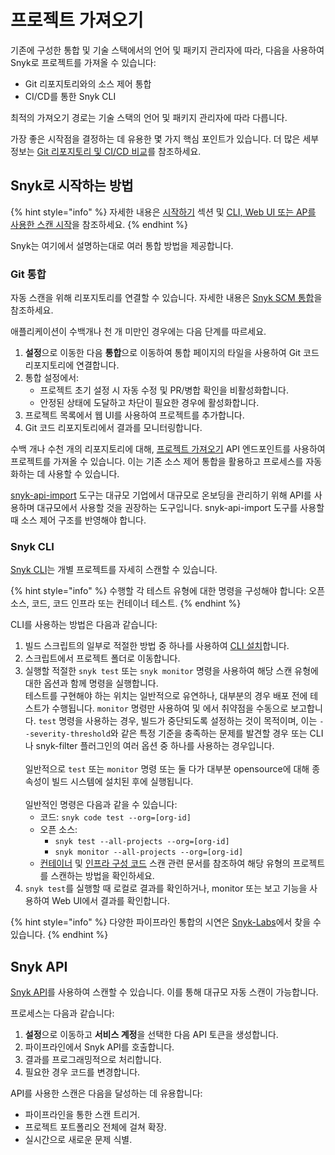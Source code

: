 # 프로젝트 가져오기

기존에 구성한 통합 및 기술 스택에서의 언어 및 패키지 관리자에 따라, 다음을 사용하여 Snyk로 프로젝트를 가져올 수 있습니다:

- Git 리포지토리와의 소스 제어 통합
- CI/CD를 통한 Snyk CLI

최적의 가져오기 경로는 기술 스택의 언어 및 패키지 관리자에 따라 다릅니다.

가장 좋은 시작점을 결정하는 데 유용한 몇 가지 핵심 포인트가 있습니다. 더 많은 세부 정보는 [Git 리포지토리 및 CI/CD 비교](../../../scm-ide-and-ci-cd-integrations/git-repository-and-ci-cd-integrations-comparisons.md)를 참조하세요.

## Snyk로 시작하는 방법

{% hint style="info" %}
자세한 내용은 [시작하기](../../../getting-started/) 섹션 및 [CLI, Web UI 또는 AP를 사용한 스캔 시작](../../../scan-with-snyk/start-scanning.md)을 참조하세요.
{% endhint %}

Snyk는 여기에서 설명하는대로 여러 통합 방법을 제공합니다.

### Git 통합

자동 스캔을 위해 리포지토리를 연결할 수 있습니다. 자세한 내용은 [Snyk SCM 통합](../../../scm-ide-and-ci-cd-integrations/snyk-scm-integrations/)을 참조하세요.

애플리케이션이 수백개나 천 개 미만인 경우에는 다음 단계를 따르세요.

1. **설정**으로 이동한 다음 **통합**으로 이동하여 통합 페이지의 타일을 사용하여 Git 코드 리포지토리에 연결합니다.
2. 통합 설정에서:
   - 프로젝트 초기 설정 시 자동 수정 및 PR/병합 확인을 비활성화합니다.
   - 안정된 상태에 도달하고 차단이 필요한 경우에 활성화합니다.
3. 프로젝트 목록에서 웹 UI를 사용하여 프로젝트를 추가합니다.
4. Git 코드 리포지토리에서 결과를 모니터링합니다.

수백 개나 수천 개의 리포지토리에 대해, [프로젝트 가져오기](../../../snyk-api/reference/import-projects-v1.md#org-orgid-integrations-integrationid-import) API 엔드포인트를 사용하여 프로젝트를 가져올 수 있습니다. 이는 기존 소스 제어 통합을 활용하고 프로세스를 자동화하는 데 사용할 수 있습니다.

[snyk-api-import](../../../scan-with-snyk/snyk-tools/tool-snyk-api-import/) 도구는 대규모 기업에서 대규모로 온보딩을 관리하기 위해 API를 사용하며 대규모에서 사용할 것을 권장하는 도구입니다. snyk-api-import 도구를 사용할 때 소스 제어 구조를 반영해야 합니다.

### Snyk CLI

[Snyk CLI](../../../snyk-cli/)는 개별 프로젝트를 자세히 스캔할 수 있습니다.

{% hint style="info" %}
수행할 각 테스트 유형에 대한 명령을 구성해야 합니다: 오픈 소스, 코드, 코드 인프라 또는 컨테이너 테스트.
{% endhint %}

CLI를 사용하는 방법은 다음과 같습니다:

1. 빌드 스크립트의 일부로 적절한 방법 중 하나를 사용하여 [CLI 설치](../../../snyk-cli/install-or-update-the-snyk-cli/)합니다.
2. 스크립트에서 프로젝트 폴더로 이동합니다.
3. 실행할 적절한 `snyk test` 또는 `snyk monitor` 명령을 사용하여 해당 스캔 유형에 대한 옵션과 함께 명령을 실행합니다.\
   테스트를 구현해야 하는 위치는 일반적으로 유연하나, 대부분의 경우 배포 전에 테스트가 수행됩니다. `monitor` 명령만 사용하여  및 에서 취약점을 수동으로 보고합니다. `test` 명령을 사용하는 경우, 빌드가 중단되도록 설정하는 것이 목적이며, 이는 `--severity-threshold`와 같은 특정 기준을 충족하는 문제를 발견할 경우 또는 CLI나 snyk-filter 플러그인의 여러 옵션 중 하나를 사용하는 경우입니다.\
   \
   일반적으로 `test` 또는 `monitor` 명령 또는 둘 다가 대부분 opensource에 대해 종속성이 빌드 시스템에 설치된 후에 실행됩니다.\
   \
   일반적인 명령은 다음과 같을 수 있습니다:
   - 코드: `snyk code test --org=[org-id]`
   - 오픈 소스:&#x20;
     - `snyk test --all-projects --org=[org-id]`
     - `snyk monitor --all-projects --org=[org-id]`
   - [컨테이너](../../../snyk-cli/scan-and-maintain-projects-using-the-cli/snyk-cli-for-snyk-container/) 및 [인프라 구성 코드](../../../snyk-cli/scan-and-maintain-projects-using-the-cli/snyk-cli-for-iac/) 스캔 관련 문서를 참조하여 해당 유형의 프로젝트를 스캔하는 방법을 확인하세요.
4. `snyk test`를 실행할 때 로컬로 결과를 확인하거나, monitor 또는 보고 기능을 사용하여 Web UI에서 결과를 확인합니다.

{% hint style="info" %}
다양한 파이프라인 통합의 시연은 [Snyk-Labs](https://github.com/snyk-labs/snyk-cicd-integration-examples)에서 찾을 수 있습니다.
{% endhint %}

## Snyk API

[Snyk API](../../../snyk-api/)를 사용하여 스캔할 수 있습니다. 이를 통해 대규모 자동 스캔이 가능합니다.

프로세스는 다음과 같습니다:

1. **설정**으로 이동하고 **서비스 계정**을 선택한 다음 API 토큰을 생성합니다.
2. 파이프라인에서 Snyk API를 호출합니다.
3. 결과를 프로그래밍적으로 처리합니다.
4. 필요한 경우 코드를 변경합니다.

API를 사용한 스캔은 다음을 달성하는 데 유용합니다:

- 파이프라인을 통한 스캔 트리거.
- 프로젝트 포트폴리오 전체에 걸쳐 확장.
- 실시간으로 새로운 문제 식별.